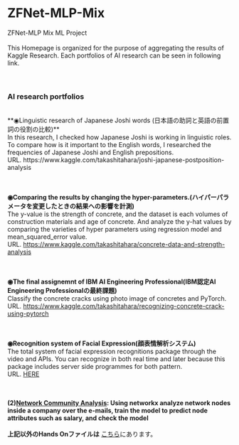 # ZFNet-MLP-Mix
ZFNet-MLP Mix ML Project<br>
<br>
This Homepage is organized for the purpose of aggregating the results of Kaggle Research. Each portfolios of AI research can be seen in following link.<br>
<br><br>
### AI research portfolios
<br>
**◉Linguistic research of Japanese Joshi words (日本語の助詞と英語の前置詞の役割の比較)**<br>
In this research, I checked how Japanese Joshi is working in linguistic roles. To compare how is it important to the English words, I researched the frequencies of Japanese Joshi and English prepositions.<br>
URL. https://www.kaggle.com/takashitahara/joshi-japanese-postposition-analysis
<br><br><br>

**◉Comparing the results by changing the hyper-parameters.(ハイパーパラメータを変更したときの結果への影響を計測)**<br>
The y-value is the strength of concrete, and the dataset is each volumes of construction materials and age of concrete. And analyze the y-hat values by comparing the varieties of hyper parameters using regression model and mean_squared_error value.<br>
URL. https://www.kaggle.com/takashitahara/concrete-data-and-strength-analysis
<br><br><br>

**◉The final assignemnt of IBM AI Engineering Professional(IBM認定AI Engineering Professionalの最終課題)**<br>
Classify the concrete cracks using photo image of concretes and PyTorch.<br>
URL. https://www.kaggle.com/takashitahara/recognizing-concrete-crack-using-pytorch
<br><br><br>

**◉Recognition system of Facial Expression(顔表情解析システム)**<br>
The total system of facial expression recognitions package through the video and APIs. You can recognize in both real time and later because this package includes server side programmes for both pattern.<br>
URL. [HERE](Hands-On-Facial-Expression-Recognition.ipynb)
<br><br><br>

**(2)[Network Community Analysis](Hands-On-Community-Model-Analysis.ipynb): Using networkx analyze network nodes inside a company over the e-mails, train the model to predict node attributes such as salary, and check the model**<br>
<br>
**上記以外のHands Onファイルは**
[こちら](https://github.com/temt-ceo/ZFNet-MLP-Mix/tree/master/samples/michigan/Stanford%20University/HandsOn)にあります。<br>
